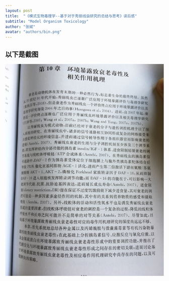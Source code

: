 ```yaml
---
layout: post
title:  "《模式生物毒理学--基于对于秀丽线虫研究的总结与思考》读后感"
subtitle: "Model Organism Toxicology"
author: "张斌"
avatar: "authors/bin.png"
---
```


## 以下是截图

![](./content/images/model-organism-toxicology/IMG_5168.jpg)
